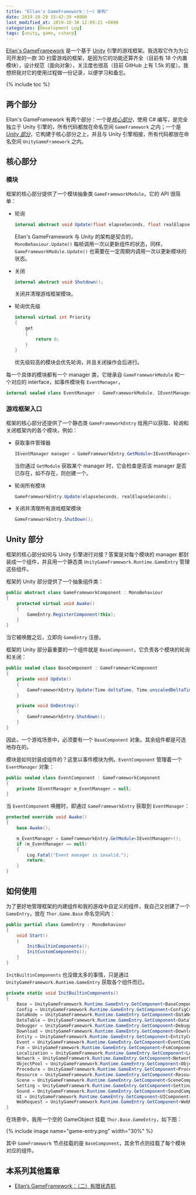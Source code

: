 ```yaml
---
title: "Ellan's GameFramework：（一）架构"
date: 2019-10-29 15:42:39 +0800
last_modified_at: 2019-10-30 12:09:21 +0800
categories: [Development Log]
tags: [unity, game, csharp]
---
```


[Ellan's GameFramework](https://gameframework.cn/) 是一个基于 [Unity](https://unity.com/) 引擎的游戏框架。我选取它作为为公司开发的一款 3D 扫雷游戏的框架，是因为它的功能还算齐全（目前有 18 个内置模块），设计规范（面向对象），关注度也很高（目前 GitHub 上有 1.5k 的星）。我想把我对它的使用过程做一份记录，以便学习和备忘。

{% include toc %}

## 两个部分

Ellan's GameFramework 有两个部分：一个是[*核心部分*](https://github.com/EllanJiang/GameFramework)，使用 C# 编写，是完全独立于 Unity 引擎的，所有代码都放在命名空间 `GameFramework` 之内；一个是 [*Unity 部分*](https://github.com/EllanJiang/UnityGameFramework)，它构建于核心部分之上，并且与 Unity 引擎相接，所有代码都放在命名空间 `UnityGameFramework` 之内。

## 核心部分

### 模块

框架的核心部分提供了一个模块抽象类 `GameFrameworkModule`，它的 API 很简单：

- 轮询

    ```c#
    internal abstract void Update(float elapseSeconds, float realElapseSeconds);
    ```

    Ellan's GameFramework 与 Unity 的架构是契合的，`MonoBehaviour.Update()` 每帧调用一次以更新组件的状态，同样，`GameFrameworkModule.Update()` 也需要在一定周期内调用一次以更新模块的状态。

- 关闭

    ```c#
    internal abstract void Shutdown();
    ```

    关闭并清理游戏框架模块。

- 轮询优先级

    ```c#
    internal virtual int Priority
    {
        get
        {
            return 0;
        }
    }
    ```

    优先级较高的模块会优先轮询，并且关闭操作会后进行。

每一个具体的模块都有一个 manager 类，它继承自 `GameFrameworkModule` 和一个对应的 interface，如事件模块有 `EventManager`，

```c#
internal sealed class EventManager : GameFrameworkModule, IEventManager
```

### 游戏框架入口

框架的核心部分还提供了一个静态类 `GameFrameworkEntry` 给用户以获取、轮询和关闭框架内的各个模块，例如：

- 获取事件管理器

    ```c#
    IEventManager manager = GameFrameworkEntry.GetModule<IEventManager>();
    ```

    当你通过 `GetModule` 获取某个 manager 时，它会检查是否该 manager 是否已存在，如不存在，则创建一个。

- 轮询所有模块

    ```c#
    GameFrameworkEntry.Update(elapseSeconds, realElapseSeconds);
    ```

- 关闭并清理所有游戏框架模块

    ```c#
    GameFrameworkEntry.ShutDown();
    ```

## Unity 部分

框架的核心部分如何与 Unity 引擎进行对接？答案是对每个模块的 manager 都封装成一个组件，并且用一个静态类 `UnityGameFramework.Runtime.GameEntry` 管理这些组件。

框架的 Unity 部分提供了一个抽象组件类：

```c#
public abstract class GameFrameworkComponent : MonoBehaviour
{
    protected virtual void Awake()
    {
        GameEntry.RegisterComponent(this);
    }
}
```

当它被唤醒之后，立即向 `GameEntry` 注册。

框架的 Unity 部分最重要的一个组件就是 `BaseComponent`，它负责各个模块的轮询和关闭：

```c#
public sealed class BaseComponent : GameFrameworkComponent
{
    private void Update()
    {
        GameFrameworkEntry.Update(Time.deltaTime, Time.unscaledDeltaTime);
    }

    private void OnDestroy()
    {
        GameFrameworkEntry.Shutdown();
    }
}
```

因此，一个游戏场景中，必须要有一个 `BaseComponent` 对象。其余组件都是可选地存在的。

模块是如何封装成组件的？这里以事件模块为例。`EventComponent` 管理着一个 `EventManager` 对象：

```c#
public sealed class EventComponent : GameFrameworkComponent
{
    private IEventManager m_EventManager = null;
}
```

当 `EventComponent` 唤醒时，即通过 `GameFrameworkEntry` 获取到 `EventManager`：

```c#
protected override void Awake()
{
    base.Awake();

    m_EventManager = GameFrameworkEntry.GetModule<IEventManager>();
    if (m_EventManager == null)
    {
        Log.Fatal("Event manager is invalid.");
        return;
    }
}
```

## 如何使用

为了更好地管理框架的内建组件和我的游戏中自定义的组件，我自己又创建了一个 `GameEntry`，放在 `Thor.Game.Base` 命名空间内：

```c#
public partial class GameEntry : MonoBehaviour
{
    void Start()
    {
        InitBuiltinComponents();
        InitCustomComponents();
    }
}
```

`InitBuiltinComponents` 也没做太多的事情，只是通过 `UnityGameFramework.Runtime.GameEntry` 获取各个组件而已。

```c#
private static void InitBuiltinComponents()
{
    Base = UnityGameFramework.Runtime.GameEntry.GetComponent<BaseComponent>();
    Config = UnityGameFramework.Runtime.GameEntry.GetComponent<ConfigComponent>();
    DataNode = UnityGameFramework.Runtime.GameEntry.GetComponent<DataNodeComponent>();
    DataTable = UnityGameFramework.Runtime.GameEntry.GetComponent<DataTableComponent>();
    Debugger = UnityGameFramework.Runtime.GameEntry.GetComponent<DebuggerComponent>();
    Download = UnityGameFramework.Runtime.GameEntry.GetComponent<DownloadComponent>();
    Entity = UnityGameFramework.Runtime.GameEntry.GetComponent<EntityComponent>();
    Event = UnityGameFramework.Runtime.GameEntry.GetComponent<EventComponent>();
    Fsm = UnityGameFramework.Runtime.GameEntry.GetComponent<FsmComponent>();
    Localization = UnityGameFramework.Runtime.GameEntry.GetComponent<LocalizationComponent>();
    Network = UnityGameFramework.Runtime.GameEntry.GetComponent<NetworkComponent>();
    ObjectPool = UnityGameFramework.Runtime.GameEntry.GetComponent<ObjectPoolComponent>();
    Procedure = UnityGameFramework.Runtime.GameEntry.GetComponent<ProcedureComponent>();
    Resource = UnityGameFramework.Runtime.GameEntry.GetComponent<ResourceComponent>();
    Scene = UnityGameFramework.Runtime.GameEntry.GetComponent<SceneComponent>();
    Setting = UnityGameFramework.Runtime.GameEntry.GetComponent<SettingComponent>();
    Sound = UnityGameFramework.Runtime.GameEntry.GetComponent<SoundComponent>();
    UI = UnityGameFramework.Runtime.GameEntry.GetComponent<UIComponent>();
    WebRequest = UnityGameFramework.Runtime.GameEntry.GetComponent<WebRequestComponent>();
}
```

在场景中，我用一个空的 GameObject 挂载 `Thor.Base.GameEntry`，如下图：

{% include image name="game-entry.png" width="30%" %}

其中 `GameFramework` 节点挂载的是 `BaseComponent`，其余节点则挂载了每个模块对应的组件。

## 本系列其他篇章

- [Ellan’s GameFramework：（二）有限状态机](/2019/10/30/ellan-s-gameframework-er-you-xian-zhuang-tai-ji.html)
